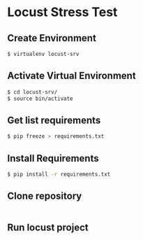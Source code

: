 # Locust Stress Test

## Create Environment

```bash
$ virtualenv locust-srv
```

## Activate Virtual Environment

```bash
$ cd locust-srv/
$ source bin/activate
```

## Get list requirements

```bash
$ pip freeze > requirements.txt
```

## Install Requirements

```bash
$ pip install -r requirements.txt
```

## Clone repository 

```bash

```

## Run locust project

```bash

```